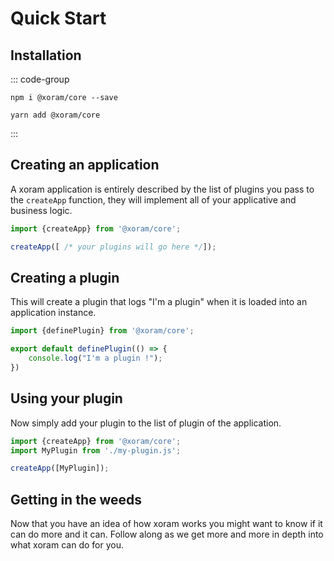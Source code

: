 # Quick Start

## Installation

::: code-group

```shell [npm]
npm i @xoram/core --save
```

```shell [yarn]
yarn add @xoram/core
```

:::

## Creating an application

A xoram application is entirely described by the list of plugins you pass to the
`createApp` function, they will implement all of your applicative and business
logic.

```js [src/app.js]
import {createApp} from '@xoram/core';

createApp([ /* your plugins will go here */]);
```

## Creating a plugin

This will create a plugin that logs "I'm a plugin" when it is loaded into an
application instance.

```js [src/my-plugin.js]
import {definePlugin} from '@xoram/core';

export default definePlugin(() => {
	console.log("I'm a plugin !");
})
```

## Using your plugin

Now simply add your plugin to the list of plugin of the application.

```js
import {createApp} from '@xoram/core';
import MyPlugin from './my-plugin.js';

createApp([MyPlugin]);
```

## Getting in the weeds

Now that you have an idea of how xoram works you might want to know if it can do
more and it can. Follow along as we get more and more in depth into what xoram
can do for you.